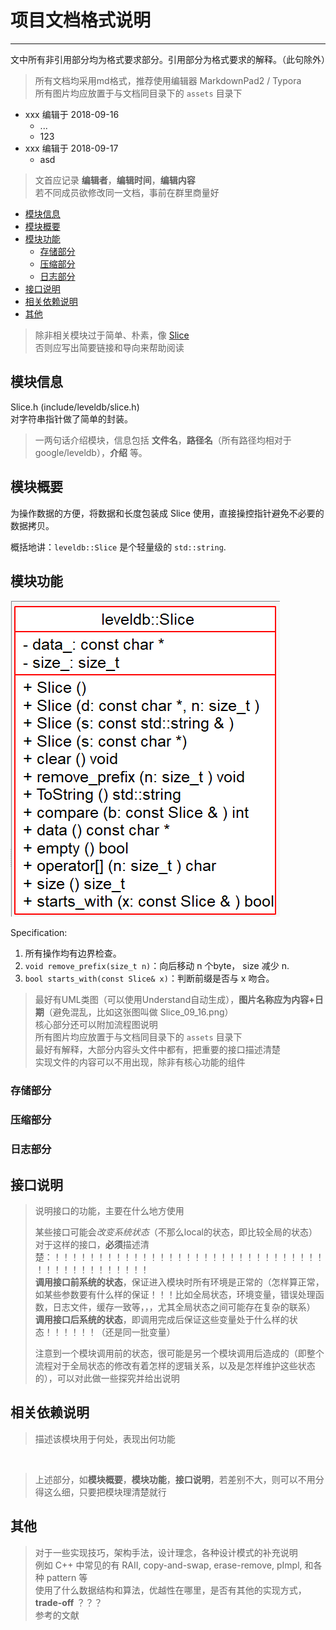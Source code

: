 # 项目文档格式说明
-----

文中所有非引用部分均为格式要求部分。引用部分为格式要求的解释。（此句除外）  

>所有文档均采用md格式，推荐使用编辑器 MarkdownPad2 / Typora  
>所有图片均应放置于与文档同目录下的 `assets` 目录下   


- xxx 编辑于 2018-09-16
  - ...
  - 123
- xxx 编辑于 2018-09-17
  - asd

>文首应记录 **编辑者**，**编辑时间**，**编辑内容**    
>若不同成员欲修改同一文档，事前在群里商量好    


- [模块信息](#module_info)
- [模块概要](#module_in_brief)
- [模块功能](#module_function)
  - [存储部分](#storage)
  - [压缩部分](#compress)
  - [日志部分](#log)
- [接口说明](#interface_specification)
- [相关依赖说明](#dependency_specification)
- [其他](#other)

>除非相关模块过于简单、朴素，像   [Slice](https://github.com/rsy56640/read_and_analyse_levelDB/blob/master/architecture/DB/Slice%20-%20rsy%20-%202018-09-16.md)   
>否则应写出简要链接和导向来帮助阅读


<a id="module_info"></a>
## 模块信息

Slice.h (include/leveldb/slice.h)  
对字符串指针做了简单的封装。  

>一两句话介绍模块，信息包括 **文件名**，**路径名**（所有路径均相对于 google/leveldb），**介绍** 等。

<a id="module_in_brief"></a>
## 模块概要

为操作数据的方便，将数据和长度包装成 Slice 使用，直接操控指针避免不必要的数据拷贝。


概括地讲：`leveldb::Slice` 是个轻量级的 `std::string`.

>


<a id="module_function"></a>
## 模块功能

![Slice_09_16](../architecture/DB/assets/Slice_09_16.png)

Specification:

1. 所有操作均有边界检查。
2. `void remove_prefix(size_t n)`：向后移动 n 个byte， size 减少 n.
3. `bool starts_with(const Slice& x)`：判断前缀是否与 x 吻合。


>最好有UML类图（可以使用Understand自动生成），**图片名称应为内容+日期**（避免混乱，比如这张图叫做 Slice_09_16.png）   
>核心部分还可以附加流程图说明   
>所有图片均应放置于与文档同目录下的 `assets` 目录下   
>最好有解释，大部分内容头文件中都有，把重要的接口描述清楚   
>实现文件的内容可以不用出现，除非有核心功能的组件  

<a id="storage"></a>
### 存储部分

<a id="compress"></a>
### 压缩部分

<a id="log"></a>
### 日志部分


<a id="interface_specification"></a>
## 接口说明

>说明接口的功能，主要在什么地方使用     
>
>某些接口可能会*改变系统状态*（不那么local的状态，即比较全局的状态）   
>对于这样的接口，**必须**描述清楚：！！！！！！！！！！！！！！！！！！！！！！！！！！！！！！！！！！！！！！！！！！！！   
>**调用接口前系统的状态**，保证进入模块时所有环境是正常的（怎样算正常，如某些参数要有什么样的保证！！！比如全局状态，环境变量，错误处理函数，日志文件，缓存一致等，，，尤其全局状态之间可能存在复杂的联系）   
>**调用接口后系统的状态**，即调用完成后保证这些变量处于什么样的状态！！！！！！（还是同一批变量）     
>
>注意到一个模块调用前的状态，很可能是另一个模块调用后造成的（即整个流程对于全局状态的修改有着怎样的逻辑关系，以及是怎样维护这些状态的），可以对此做一些探究并给出说明


<a id="dependency_specification"></a>
## 相关依赖说明

>描述该模块用于何处，表现出何功能   

&nbsp;    

>上述部分，如**模块概要**，**模块功能**，**接口说明**，若差别不大，则可以不用分得这么细，只要把模块理清楚就行  


<a id="other"></a>
## 其他

>对于一些实现技巧，架构手法，设计理念，各种设计模式的补充说明   
>例如 C++ 中常见的有 RAII, copy-and-swap, erase-remove, pImpl, 和各种 pattern 等   
>使用了什么数据结构和算法，优越性在哪里，是否有其他的实现方式，**trade-off** ？？？    
>参考的文献

